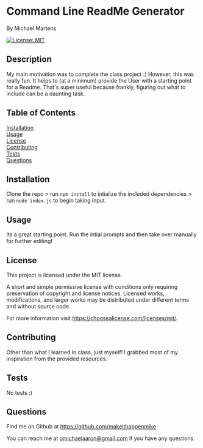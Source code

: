# Command Line ReadMe Generator
<p />By Michael Martens


[![License: MIT](https://img.shields.io/badge/License-MIT-yellow.svg)](https://opensource.org/licenses/MIT)

## Description
My main motivation was to complete the class project :) However, this was really fun. It helps to (at a minimum) provide the User with a starting point for a Readme. That's super useful because frankly, figuring out what to include can be a daunting task.
## Table of Contents
[Installation](#installation)<br />[Usage](#usage)<br />[License](#license)<br />[Contributing](#contributing)<br />[Tests](#tests)<br />[Questions](#questions)
## Installation
Clone the repo > run ```npm install``` to intialize the included dependencies > run ```node index.js``` to begin taking input.
## Usage
Its a great starting point. Run the intial prompts and then take over manually for further editing!
## License
This project is licensed under the MIT license.

A short and simple permissive license with conditions only requiring preservation of copyright and license notices. Licensed works, modifications, and larger works may be distributed under different terms and without source code.<p />For more information visit https://choosealicense.com/licenses/mit/.
## Contributing
Other than what I learned in class, just myself! I grabbed most of my inspiration from the provided resources.
## Tests
No tests :)
## Questions
Find me on Github at https://github.com/makeithappenmike<p/>You can reach me at omichaelaaron@gmail.com if you have any questions.